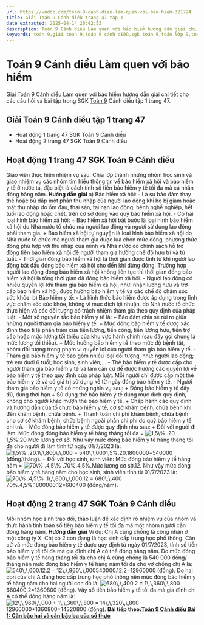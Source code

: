 ```yaml
---
url: https://vndoc.com/toan-9-canh-dieu-lam-quen-voi-bao-hiem-321724
title: Giải Toán 9 Cánh diều trang 47 tập 1
date_extracted: 2025-04-14 20:42:53
description: Toán 9 Cánh diều Làm quen với bảo hiểm hướng dẫn giải chi tiết các câu hỏi và bài tập trong SGK Toán 9 Cánh diều tập 1.
keywords: toán 9,giải toán 9,toán 9 cánh diều,sgk toán 9,toán lớp 9,toán lớp 9 cánh diều,sgk toán 9 cánh diều,toán 9 ctst,giải sgk toán 9 cánh diều,toán 9 cánh diều tập 1,toán 9 cánh diều tập 2,giải bài tập toán 9 cánh diều,toán 9 tập 2 cánh diều,Làm quen với bảo hiểm,Giải Toán 9 Cánh diều tập 1 trang 47
---
```


# Toán 9 Cánh diều Làm quen với bảo hiểm
[Giải Toán 9 Cánh diều](<https://vndoc.com/toan-9-canh-dieu>) Làm quen với bảo hiểm hướng dẫn giải chi tiết cho các câu hỏi và bài tập trong SGK [Toán 9](<https://vndoc.com/toan-lop9>) Cánh diều tập 1 trang 47.
## Giải Toán 9 Cánh diều tập 1 trang 47
  * Hoạt động 1 trang 47 SGK Toán 9 Cánh diều
  * Hoạt động 2 trang 47 SGK Toán 9 Cánh diều

## **Hoạt động 1 trang 47 SGK Toán 9 Cánh diều**
Giáo viên thực hiện nhiệm vụ sau: Chia lớp thành những nhóm học sinh và giao nhiệm vụ các nhóm tìm hiểu thông tin về bảo hiểm xã hội và bảo hiểm y tế ở nước ta, đặc biệt là cách tính số tiền bảo hiểm y tế tối đa mà cá nhân đóng hàng năm.
**Hướng dẫn giải**
a\) Bảo hiểm xã hội:
\- Là sự bảo đảm thay thế hoặc bù đắp một phần thu nhập của người lao động khi họ bị giảm hoặc mất thu nhập do ốm đau, thai sản, tai nạn lao động, bệnh nghề nghiệp, hết tuổi lao động hoặc chết, trên cơ sở đóng vào quỹ bảo hiểm xã hội.
\- Có hai loại hình bảo hiểm xã hội:
\+ Bảo hiểm xã hội bắt buộc là loại hình bảo hiểm xã hội do Nhà nước tổ chức mà người lao động và người sử dụng lao động phải tham gia.
\+ Bảo hiểm xã hội tự nguyện là loại hình bảo hiểm xã hội do Nhà nước tổ chức mà người tham gia được lựa chọn mức đóng, phương thức đóng phù hợp với thu nhập của mình và Nhà nước có chính sách hỗ trợ đóng tiền bảo hiểm xã hội để người tham gia hưởng chế độ hưu trí và tử tuất.
\- Thời gian đóng bảo hiểm xã hội là thời gian được tính từ khi người lao động bắt đầu đóng bảo hiểm xã hội cho đến khi dừng đóng. Trường hợp người lao động đóng bảo hiểm xã hội không liên tục thì thời gian đóng bảo hiểm xã hội là tổng thời gian đã đóng bảo hiểm xã hội.
\- Người lao động có nhiều quyền lợi khi tham gia bảo hiểm xã hội, như: nhận lương hưu và trợ cấp bảo hiểm xã hội, được hưởng bảo hiểm y tế và các chế độ chăm sóc sức khỏe.
b\) Bảo hiểm y tế:
\- Là hình thức bảo hiểm được áp dụng trong lĩnh vực chăm sóc sức khỏe, không vì mục đích lợi nhuận, do Nhà nước tổ chức thực hiện và các đối tượng có trách nhiệm tham gia theo quy định của pháp luật.
\- Một số nguyên tắc bảo hiểm y tế là:
\+ Bảo đảm chia sẻ rủi ro giữa những người tham gia bảo hiểm y tế.
\+ Mức đóng bảo hiểm y tế được xác định theo tỉ lệ phần trăm của tiền lương, tiền công, tiền lương hưu, tiền trợ cấp hoặc mức lương tối thiểu của khu vực hành chính \(sau đây gọi chung là mức lương tối thiểu\).
\+ Mức hưởng bảo hiểm y tế theo mức độ bệnh tật, nhóm đối tượng trong phạm vi quyền lợi của người tham gia bảo hiểm y tế.
\- Tham gia bảo hiểm y tế bao gồm nhiều loại đối tượng, như: người lao động; trẻ em dưới 6 tuổi; học sinh, sinh viên;...
\- Thẻ bảo hiểm y tế được cấp cho người tham gia bảo hiểm y tế và làm căn cứ để được hưởng các quyền lợi về bảo hiểm y tế theo quy định của pháp luật. Mỗi người chỉ được cấp một thẻ bảo hiểm y tế và có giá trị sử dụng kể từ ngày đóng bảo hiểm y tế.
\- Người tham gia bảo hiểm y tế có những nghĩa vụ sau:
\+ Đóng bảo hiểm y tế đầy đủ, đúng thời hạn
\+ Sử dụng thẻ bảo hiểm y tế đúng mục đích quy định, không cho người khác mượn thẻ bảo hiểm y tế.
\+ Chấp hành các quy định và hướng dẫn của tổ chức bảo hiểm y tế, cơ sở khám bệnh, chữa bệnh khi đến khám bệnh, chữa bệnh.
\+ Thanh toán chi phí khám bệnh, chữa bệnh cho cơ sở khám bệnh, chữa bệnh ngoài phần chi phí do quỹ bảo hiểm y tế chi trả.
\- Mức đóng bảo hiểm y tế được quy định như sau:
\+ Đối với người đi làm:
Mức đóng đóng bảo hiểm y tế hàng tháng tối đa = ![1,5\\% .20.](https://i.vdoc.vn/data/image/blank.png)1,5%.20.Mức lương cơ sở.
Như vậy mức đóng bảo hiểm y tế hàng tháng tối đa cho người đi làm tính từ ngày 01/7/2023 là:
![1,5\\% .20.1\\,\\,800\\,\\,000 = 540\\,\\,000](https://i.vdoc.vn/data/image/blank.png)1,5%.20.1800000=540000 \(đồng/tháng\).
\+ Đối với học sinh, sinh viên:
Mức đóng bảo hiểm y tế hàng năm = ![70\\% .4,5\\% .](https://i.vdoc.vn/data/image/blank.png)70%.4,5%.Mức lương cơ sở.12.
Như vậy mức đóng bảo hiểm y tế hàng năm cho học sinh, sinh viên tính từ 01/7/2023 là:
![70\\% .4,5\\% .1\\,\\,800\\,\\,000.12 = 680\\,\\,400](https://i.vdoc.vn/data/image/blank.png)70%.4,5%.1800000.12=680400 \(đồng/năm\).
## **Hoạt động 2 trang 47 SGK Toán 9 Cánh diều**
Mỗi nhóm học sinh trao đổi, thảo luận để xác định rõ nhiệm vụ của nhóm và thực hành tính toán số tiền bảo hiểm y tế tối đa mà một nhóm người cần đóng hàng năm.
**Hướng dẫn giải**
Ví dụ: Chị A cùng chồng là công nhân ở một công ty X. Chị có 2 con đang là học sinh cấp trung học phổ thông. Căn cứ và mức đóng bảo hiểm y tế được quy định từ ngày 01/7/2023, tính số tiền bảo hiểm y tế tối đa mà gia đình chị A có thể đóng hàng năm.
Do mức đóng bảo hiểm y tế hàng tháng tối đa cho chị A cùng chồng là 540 000 đồng/ tháng nên mức đóng bảo hiểm y tế hàng năm tối đa cho vợ chồng chị A là:
![540\\,\\,000.12.2 = 12\\,\\,960\\,\\,000](https://i.vdoc.vn/data/image/blank.png)540000.12.2=12960000 \(đồng\).
Do hai con của chị A đang học cấp trung học phổ thông nên mức đóng bảo hiểm y tế hàng năm cho hai người con đó là:
![680\\,\\,400.2 = 1\\,\\,360\\,\\,800](https://i.vdoc.vn/data/image/blank.png)680400.2=1360800 \(đồng\).
Vậy số tiền bảo hiểm y tế tối đa mà gia đình chị A có thể đóng hàng năm là:
![12\\,\\,960\\,\\,000 + 1\\,\\,360\\,\\,800 = 14\\,\\,320\\,\\,800](https://i.vdoc.vn/data/image/blank.png)12960000+1360800=14320800 \(đồng\).
**Bài tiếp theo:[Toán 9 Cánh diều Bài 1: Căn bậc hai và căn bậc ba của số thực](<https://vndoc.com/toan-9-canh-dieu-bai-1-can-bac-hai-va-can-bac-ba-cua-so-thuc-321725>)**
